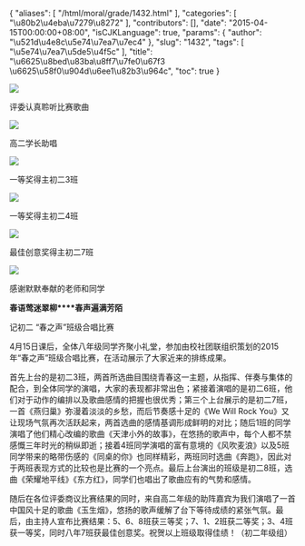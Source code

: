 {
    "aliases": [
        "/html/moral/grade/1432.html"
    ],
    "categories": [
        "\u80b2\u4eba\u7279\u8272"
    ],
    "contributors": [],
    "date": "2015-04-15T00:00:00+08:00",
    "isCJKLanguage": true,
    "params": {
        "author": "\u521d\u4e8c\u5e74\u7ea7\u7ec4"
    },
    "slug": "1432",
    "tags": [
        "\u5e74\u7ea7\u5de5\u4f5c"
    ],
    "title": "\u6625\u8bed\u83ba\u8ff7\u7fe0\u67f3 \u6625\u58f0\u904d\u6ee1\u82b3\u964c",
    "toc": true
}

![](https://cdn.tfls.online/mirror/full/c0bc117f1ad7d35649e07664a8160d8b49f2d259.jpg)




评委认真聆听比赛歌曲




![](https://cdn.tfls.online/mirror/full/8ac6d7ee81f52f9f1a7685edcfb0ebfc190ac572.jpg)




高二学长助唱




![](https://cdn.tfls.online/mirror/full/14fa6ef6e7f7b1317e7cc57bf9f3c1a290a37a03.jpg)




一等奖得主初二3班




![](https://cdn.tfls.online/mirror/full/c0ad74404736856d930d9e36e0c365cdd91016a8.jpg)




一等奖得主初二4班




![](https://cdn.tfls.online/mirror/full/0e0dd10660f64e31182e3768fe4721580b6ff446.jpg)




最佳创意奖得主初二7班




![](https://cdn.tfls.online/mirror/full/ab5fccf092d349b57c21a81d460866dc8b8a3323.jpg)




感谢默默奉献的老师和同学




  





**春语莺迷翠柳****春声遍满芳陌**




记初二 “春之声”班级合唱比赛




4月15日课后，全体八年级同学齐聚小礼堂，参加由校社团联组织策划的2015年“春之声”班级合唱比赛，在活动展示了大家近来的排练成果。




首先上台的是初二3班，两首所选曲目围绕青春这一主题，从指挥、伴奏与集体的配合，到全体同学的演唱，大家的表现都非常出色；紧接着演唱的是初二6班，他们对于动作的编排以及歌曲感情的把握也很优秀；第三个上台展示的是初二7班，一首《燕归巢》弥漫着淡淡的乡愁，而后节奏感十足的《We Will Rock You》又让现场气氛再次活跃起来，两首选曲的感情基调形成鲜明的对比；随后1班的同学演唱了他们精心改编的歌曲《天津小外的故事》，在悠扬的歌声中，每个人都不禁感慨三年时光的稍纵即逝；接着4班同学演唱的富有意境的《风吹麦浪》以及5班同学带来的略带伤感的《同桌的你》也同样精彩，两班同时选曲《奔跑》，因此对于两班表现方式的比较也是比赛的一个亮点。最后上台演出的班级是初二8班，选曲《荣耀地平线》《东方红》，同学们也唱出了歌曲应有的气势和感情。




随后在各位评委商议比赛结果的同时，来自高二年级的助阵嘉宾为我们演唱了一首中国风十足的歌曲《玉生烟》，悠扬的歌声缓解了台下等待成绩的紧张气氛。最后，由主持人宣布比赛结果：5、6、8班获三等奖；7、1、2班获二等奖；3、4班获一等奖，同时八年7班获最佳创意奖。祝贺以上班级取得佳绩！（初二年级组）                                    




  




